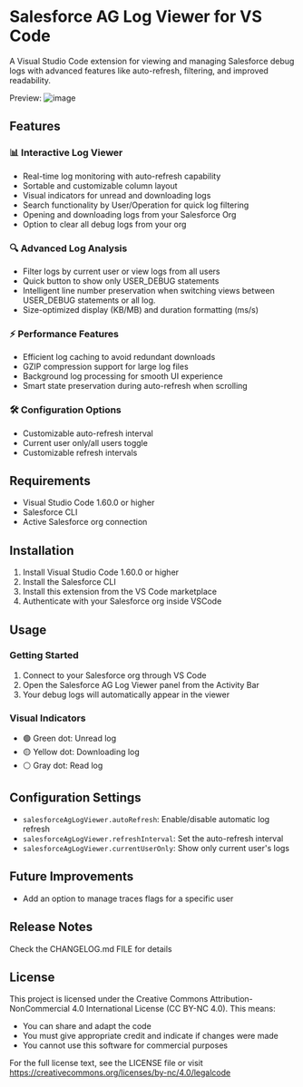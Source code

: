 # Salesforce AG Log Viewer for VS Code

A Visual Studio Code extension for viewing and managing Salesforce debug logs with advanced features like auto-refresh, filtering, and improved readability. 

Preview:
![image](https://github.com/user-attachments/assets/5b517e1c-812e-4bb7-b07b-3c162ab024ca)


## Features

### 📊 Interactive Log Viewer
- Real-time log monitoring with auto-refresh capability
- Sortable and customizable column layout
- Visual indicators for unread and downloading logs
- Search functionality by User/Operation for quick log filtering
- Opening and downloading logs from your Salesforce Org
- Option to clear all debug logs from your org

### 🔍 Advanced Log Analysis
- Filter logs by current user or view logs from all users
- Quick button to show only USER_DEBUG statements 
- Intelligent line number preservation when switching views between USER_DEBUG statements or all log.
- Size-optimized display (KB/MB) and duration formatting (ms/s)

### ⚡ Performance Features
- Efficient log caching to avoid redundant downloads
- GZIP compression support for large log files
- Background log processing for smooth UI experience
- Smart state preservation during auto-refresh when scrolling

### 🛠️ Configuration Options
- Customizable auto-refresh interval
- Current user only/all users toggle
- Customizable refresh intervals

## Requirements

* Visual Studio Code 1.60.0 or higher
* Salesforce CLI
* Active Salesforce org connection

## Installation

1. Install Visual Studio Code 1.60.0 or higher
2. Install the Salesforce CLI
3. Install this extension from the VS Code marketplace
4. Authenticate with your Salesforce org inside VSCode

## Usage

### Getting Started
1. Connect to your Salesforce org through VS Code
2. Open the Salesforce AG Log Viewer panel from the Activity Bar
3. Your debug logs will automatically appear in the viewer


### Visual Indicators
- 🟢 Green dot: Unread log
- 🟡 Yellow dot: Downloading log
- ⚪ Gray dot: Read log

## Configuration Settings

- `salesforceAgLogViewer.autoRefresh`: Enable/disable automatic log refresh
- `salesforceAgLogViewer.refreshInterval`: Set the auto-refresh interval
- `salesforceAgLogViewer.currentUserOnly`: Show only current user's logs

## Future Improvements

   * Add an option to manage traces flags for a specific user

## Release Notes

Check the CHANGELOG.md FILE for details


## License

This project is licensed under the Creative Commons Attribution-NonCommercial 4.0 International License (CC BY-NC 4.0). This means:

* You can share and adapt the code
* You must give appropriate credit and indicate if changes were made
* You cannot use this software for commercial purposes

For the full license text, see the LICENSE file or visit https://creativecommons.org/licenses/by-nc/4.0/legalcode
